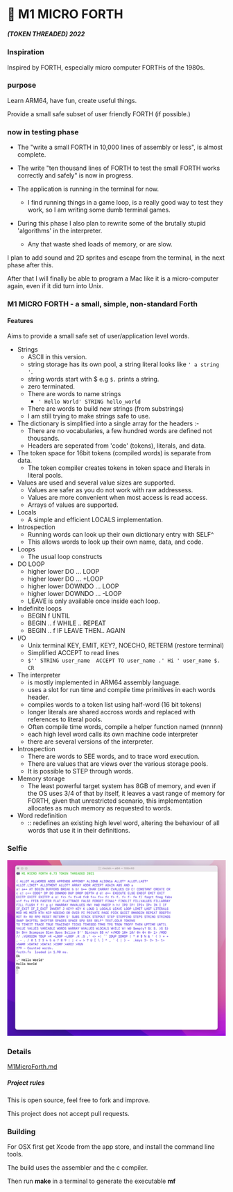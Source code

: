 # 👾 M1 MICRO FORTH  

##### (TOKEN THREADED) 2022

### Inspiration

Inspired by FORTH, especially micro computer FORTHs of the 1980s.

### purpose

Learn ARM64, have fun, create useful things.

Provide a small safe subset of user friendly FORTH (if possible.)

### now in testing phase

- The "write a small FORTH in 10,000 lines of assembly or less", is almost complete.

- The write "ten thousand lines of FORTH to test the small FORTH works correctly and safely" is now in progress.

- The application is running in the terminal for now.

    - I find running things in a game loop, is a really good way to test they work, so I am writing some dumb terminal games.

- During this phase I also plan to rewrite some of the brutally stupid 'algorithms' in the interpreter.
    - Any that waste shed loads of memory, or are slow.

I plan to add sound and 2D sprites and escape from the terminal, in the next phase after this.

After that I will finally be able to program a Mac like it is a micro-computer again, even if it did turn into Unix.


###  M1 MICRO FORTH - a small, simple, non-standard Forth


#### Features 


Aims to provide a small safe set of user/application level words.

- Strings  
    - ASCII in this version.
    - string storage has its own pool, a string literal looks like  `' a string '`. 
    - string words start with $ e.g ```$.``` prints a string.
    - zero terminated.
    - There are words to name strings
        - ```' Hello World' STRING hello_world```
    - There are words to build new strings (from substrings)
    - I am still trying to make strings safe to use.
- The dictionary is simplified into a single array for the headers :-
    - There are no vocabularies, a few hundred words are defined not thousands.
    - Headers are seperated from 'code' (tokens), literals, and data.
- The token space for 16bit tokens (compiled words) is separate from data.
    - The token compiler creates tokens in token space and literals in literal pools.
- Values are used and several value sizes are supported.
    - Values are safer as you do not work with raw addressess.
    - Values are more convenient when most access is read access.
    - Arrays of values are supported.
- Locals 
    - A simple and efficient LOCALS implementation.
- Introspection
    - Running words can look up their own dictionary entry with SELF^  
    - This allows words to look up their own name, data, and code.
- Loops
    - The usual loop constructs
- DO LOOP
    - higher lower DO ... LOOP 
    - higher lower DO ... +LOOP
    - higher lower DOWNDO ... LOOP
    - higher lower DOWNDO ... -LOOP
    - LEAVE is only available once inside each loop.
- Indefinite loops
    - BEGIN f UNTIL
    - BEGIN .. f WHILE .. REPEAT
    - BEGIN .. f IF LEAVE THEN.. AGAIN 
- I/O
    - Unix terminal KEY, EMIT, KEY?, NOECHO, RETERM (restore terminal)
    - Simplified ACCEPT to read lines
    - ``` $'' STRING user_name  ACCEPT TO user_name .' Hi ' user_name $. CR ```
- The interpreter
    - is mostly implemented in ARM64 assembly language.
    - uses a slot for run time and compile time primitives in each words header.
    - compiles words to a token list using half-word (16 bit tokens)
    - longer literals are shared accross words and replaced with references to literal pools.
    - Often compile time words, compile a helper function named (nnnnn)
    - each high level word calls its own machine code interpreter 
    - there are several versions of the interpreter.
- Introspection
    - There are words to SEE words, and to trace word execution.
    - There are values that are views over the various storage pools.
    - It is possible to STEP through words.
- Memory storage
    - The least powerful target system has 8GB of memory, and even if the OS uses 3/4 of that by itself, it leaves a vast range of memory for FORTH, given that unrestricted scenario, this implementation allocates as much memory as requested to words.
- Word redefinition 
    - :: redefines an existing high level word, altering the behaviour of all words that use it in their definitions.


### Selfie
![Selfie](selfie.png)


### Details

[M1MicroForth.md](M1MicroForth.md)

##### Project rules

This is open source, feel free to fork and improve.

This project does not accept pull requests.


### Building

For OSX first get Xcode from the app store, and install the command line tools.

The build uses the assembler and the c compiler.

Then run **make** in a terminal to generate the executable **mf**



